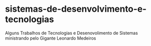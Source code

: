 # sistemas-de-desenvolvimento-e-tecnologias
Alguns Trabalhos de Tecnologias e Desenovolimento de Sistemas ministrando pelo Gigante Leonardo Medeiros
